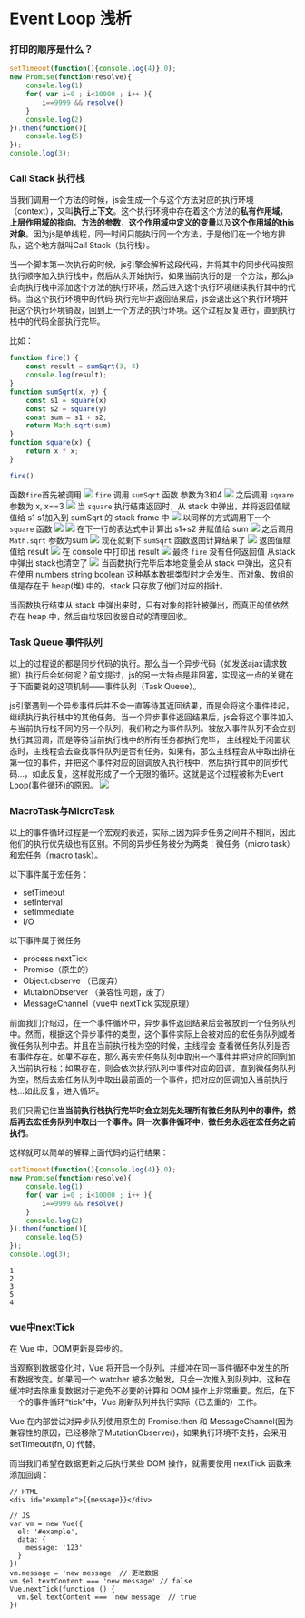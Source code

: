 # Event Loop 浅析
### 打印的顺序是什么？
```javascript
setTimeout(function(){console.log(4)},0);
new Promise(function(resolve){
    console.log(1)
    for( var i=0 ; i<10000 ; i++ ){
        i==9999 && resolve()
    }
    console.log(2)
}).then(function(){
    console.log(5)
});
console.log(3);
```


### Call Stack 执行栈

当我们调用一个方法的时候，js会生成一个与这个方法对应的执行环境（context），又叫**执行上下文**。这个执行环境中存在着这个方法的**私有作用域**，**上层作用域的指向**，**方法的参数**，**这个作用域中定义的变量**以及**这个作用域的this对象**。因为js是单线程，同一时间只能执行同一个方法，于是他们在一个地方排队，这个地方就叫Call Stack（执行栈）。

当一个脚本第一次执行的时候，js引擎会解析这段代码，并将其中的同步代码按照执行顺序加入执行栈中，然后从头开始执行。如果当前执行的是一个方法，那么js会向执行栈中添加这个方法的执行环境，然后进入这个执行环境继续执行其中的代码。当这个执行环境中的代码 执行完毕并返回结果后，js会退出这个执行环境并把这个执行环境销毁，回到上一个方法的执行环境。这个过程反复进行，直到执行栈中的代码全部执行完毕。

比如：
```javascript
function fire() {
    const result = sumSqrt(3, 4)
    console.log(result);
}
function sumSqrt(x, y) {
    const s1 = square(x)
    const s2 = square(y)
    const sum = s1 + s2;
    return Math.sqrt(sum)
}
function square(x) {
    return x * x;
}

fire()
```
函数`fire`首先被调用
![](https://github.com/MBearo/MBearo.github.io/raw/master/img/event-loop-00.png)
`fire` 调用 `sumSqrt` 函数 参数为3和4
![](https://github.com/MBearo/MBearo.github.io/raw/master/img/event-loop-01.png)
之后调用 `square` 参数为 x, x==3
![](https://github.com/MBearo/MBearo.github.io/raw/master/img/event-loop-02.png)
当 `square` 执行结束返回时，从 stack 中弹出，并将返回值赋值给 s1
s1加入到 sumSqrt 的 stack frame 中
![](https://github.com/MBearo/MBearo.github.io/raw/master/img/event-loop-03.png)
以同样的方式调用下一个 `square` 函数
![](https://github.com/MBearo/MBearo.github.io/raw/master/img/event-loop-04.png)
![](https://github.com/MBearo/MBearo.github.io/raw/master/img/event-loop-05.png)
在下一行的表达式中计算出 s1+s2 并赋值给 sum
![](https://github.com/MBearo/MBearo.github.io/raw/master/img/event-loop-06.png)
之后调用 `Math.sqrt` 参数为sum
![](https://github.com/MBearo/MBearo.github.io/raw/master/img/event-loop-07.png)
现在就剩下 `sumSqrt` 函数返回计算结果了
![](https://github.com/MBearo/MBearo.github.io/raw/master/img/event-loop-08.png)
返回值赋值给 result
![](https://github.com/MBearo/MBearo.github.io/raw/master/img/event-loop-09.png)
在 console 中打印出 result
![](https://github.com/MBearo/MBearo.github.io/raw/master/img/event-loop-10.png)
最终 `fire` 没有任何返回值 从stack中弹出 stack也清空了
![](https://github.com/MBearo/MBearo.github.io/raw/master/img/event-loop-11.png)
当函数执行完毕后本地变量会从 stack 中弹出，这只有在使用 numbers string boolean 这种基本数据类型时才会发生。而对象、数组的值是存在于 heap(堆) 中的，stack 只存放了他们对应的指针。

当函数执行结束从 stack 中弹出来时，只有对象的指针被弹出，而真正的值依然存在 heap 中，然后由垃圾回收器自动的清理回收。

### Task Queue 事件队列
以上的过程说的都是同步代码的执行。那么当一个异步代码（如发送ajax请求数据）执行后会如何呢？前文提过，js的另一大特点是非阻塞，实现这一点的关键在于下面要说的这项机制——事件队列（Task Queue）。

js引擎遇到一个异步事件后并不会一直等待其返回结果，而是会将这个事件挂起，继续执行执行栈中的其他任务。当一个异步事件返回结果后，js会将这个事件加入与当前执行栈不同的另一个队列，我们称之为事件队列。被放入事件队列不会立刻执行其回调，而是等待当前执行栈中的所有任务都执行完毕， 主线程处于闲置状态时，主线程会去查找事件队列是否有任务。如果有，那么主线程会从中取出排在第一位的事件，并把这个事件对应的回调放入执行栈中，然后执行其中的同步代码...，如此反复，这样就形成了一个无限的循环。这就是这个过程被称为Event Loop(事件循环)的原因。
![](https://github.com/MBearo/MBearo.github.io/raw/master/img/task-queue.png)

### MacroTask与MicroTask
以上的事件循环过程是一个宏观的表述，实际上因为异步任务之间并不相同，因此他们的执行优先级也有区别。不同的异步任务被分为两类：微任务（micro task）和宏任务（macro task）。

以下事件属于宏任务：
* setTimeout
* setInterval
* setImmediate
* I/O

以下事件属于微任务
* process.nextTick
* Promise（原生的）
* Object.observe （已废弃）
* MutaionObserver （兼容性问题，废了）
* MessageChannel（vue中 nextTick 实现原理）

前面我们介绍过，在一个事件循环中，异步事件返回结果后会被放到一个任务队列中。然而，根据这个异步事件的类型，这个事件实际上会被对应的宏任务队列或者微任务队列中去。并且在当前执行栈为空的时候，主线程会 查看微任务队列是否有事件存在。如果不存在，那么再去宏任务队列中取出一个事件并把对应的回到加入当前执行栈；如果存在，则会依次执行队列中事件对应的回调，直到微任务队列为空，然后去宏任务队列中取出最前面的一个事件，把对应的回调加入当前执行栈...如此反复，进入循环。

我们只需记住**当当前执行栈执行完毕时会立刻先处理所有微任务队列中的事件，然后再去宏任务队列中取出一个事件。同一次事件循环中，微任务永远在宏任务之前执行**。

这样就可以简单的解释上面代码的运行结果：
```javascript
setTimeout(function(){console.log(4)},0);
new Promise(function(resolve){
    console.log(1)
    for( var i=0 ; i<10000 ; i++ ){
        i==9999 && resolve()
    }
    console.log(2)
}).then(function(){
    console.log(5)
});
console.log(3);
```
```
1
2
3
5
4
```
### vue中nextTick
在 Vue 中，DOM更新是异步的。

当观察到数据变化时，Vue 将开启一个队列，并缓冲在同一事件循环中发生的所有数据改变。如果同一个 watcher 被多次触发，只会一次推入到队列中。这种在缓冲时去除重复数据对于避免不必要的计算和 DOM 操作上非常重要。然后，在下一个的事件循环“tick”中，Vue 刷新队列并执行实际（已去重的）工作。

Vue 在内部尝试对异步队列使用原生的 Promise.then 和 MessageChannel(因为兼容性的原因，已经移除了MutationObserver)，如果执行环境不支持，会采用 setTimeout(fn, 0) 代替。

而当我们希望在数据更新之后执行某些 DOM 操作，就需要使用 nextTick 函数来添加回调：
```
// HTML
<div id="example">{{message}}</div>

// JS
var vm = new Vue({
  el: '#example',
  data: {
    message: '123'
  }
})
vm.message = 'new message' // 更改数据
vm.$el.textContent === 'new message' // false
Vue.nextTick(function () {
  vm.$el.textContent === 'new message' // true
})
```
